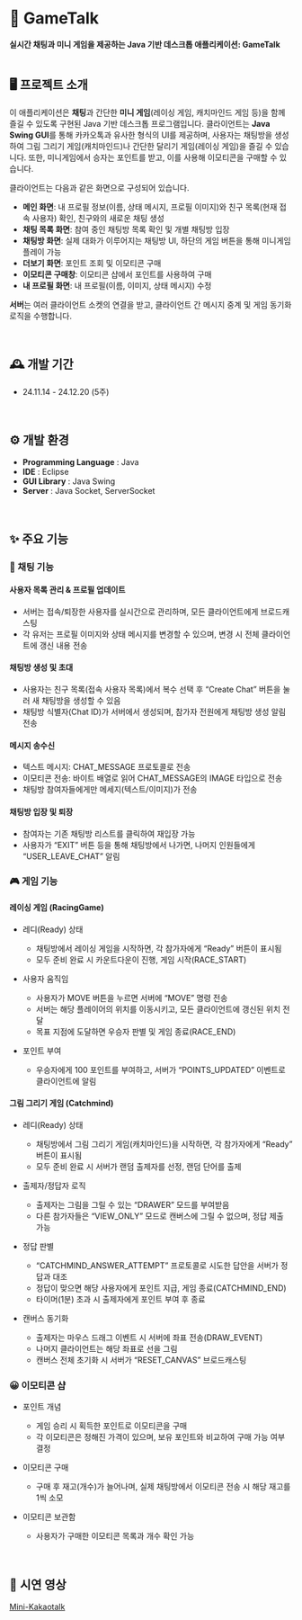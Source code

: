 # 💬 GameTalk
**실시간 채팅과 미니 게임을 제공하는 Java 기반 데스크톱 애플리케이션: GameTalk**
<br> <br>
## 🖥️ 프로젝트 소개
이 애플리케이션은 **채팅**과 간단한 **미니 게임**(레이싱 게임, 캐치마인드 게임 등)을 함께 즐길 수 있도록 구현된 Java 기반 데스크톱 프로그램입니다.
클라이언트는 **Java Swing GUI**를 통해 카카오톡과 유사한 형식의 UI를 제공하며, 사용자는 채팅방을 생성하여 그림 그리기 게임(캐치마인드)나 간단한 달리기 게임(레이싱 게임)을 즐길 수 있습니다.
또한, 미니게임에서 승자는 포인트를 받고, 이를 사용해 이모티콘을 구매할 수 있습니다.

클라이언트는 다음과 같은 화면으로 구성되어 있습니다.

- **메인 화면**: 내 프로필 정보(이름, 상태 메시지, 프로필 이미지)와 친구 목록(현재 접속 사용자) 확인, 친구와의 새로운 채팅 생성
- **채팅 목록 화면**: 참여 중인 채팅방 목록 확인 및 개별 채팅방 입장
- **채팅방 화면**: 실제 대화가 이루어지는 채팅방 UI, 하단의 게임 버튼을 통해 미니게임 플레이 가능
- **더보기 화면**: 포인트 조회 및 이모티콘 구매
- **이모티콘 구매창**: 이모티콘 샵에서 포인트를 사용하여 구매
- **내 프로필 화면**: 내 프로필(이름, 이미지, 상태 메시지) 수정

**서버**는 여러 클라이언트 소켓의 연결을 받고, 클라이언트 간 메시지 중계 및 게임 동기화 로직을 수행합니다.

<br>

## 🕰️ 개발 기간
* 24.11.14 - 24.12.20 (5주)
<br>

 ## ⚙️ 개발 환경
- **Programming Language** : Java
- **IDE** : Eclipse
- **GUI Library** : Java Swing
- **Server** : Java Socket, ServerSocket

<br>

## ✨ 주요 기능 
### 💬 채팅 기능
#### 사용자 목록 관리 & 프로필 업데이트
- 서버는 접속/퇴장한 사용자를 실시간으로 관리하며, 모든 클라이언트에게 브로드캐스팅
- 각 유저는 프로필 이미지와 상태 메시지를 변경할 수 있으며, 변경 시 전체 클라이언트에 갱신 내용 전송
  
#### 채팅방 생성 및 초대
- 사용자는 친구 목록(접속 사용자 목록)에서 복수 선택 후 “Create Chat” 버튼을 눌러 새 채팅방을 생성할 수 있음
- 채팅방 식별자(Chat ID)가 서버에서 생성되며, 참가자 전원에게 채팅방 생성 알림 전송

#### 메시지 송수신
- 텍스트 메시지: CHAT_MESSAGE 프로토콜로 전송
- 이모티콘 전송: 바이트 배열로 읽어 CHAT_MESSAGE의 IMAGE 타입으로 전송
- 채팅방 참여자들에게만 메세지(텍스트/이미지)가 전송
  
#### 채팅방 입장 및 퇴장
- 참여자는 기존 채팅방 리스트를 클릭하여 재입장 가능
- 사용자가 “EXIT” 버튼 등을 통해 채팅방에서 나가면, 나머지 인원들에게 “USER_LEAVE_CHAT” 알림

### 🎮 게임 기능
#### 레이싱 게임 (RacingGame)
- 레디(Ready) 상태
  - 채팅방에서 레이싱 게임을 시작하면, 각 참가자에게 “Ready” 버튼이 표시됨
  - 모두 준비 완료 시 카운트다운이 진행, 게임 시작(RACE_START)
    
- 사용자 움직임
  - 사용자가 MOVE 버튼을 누르면 서버에 “MOVE” 명령 전송
  - 서버는 해당 플레이어의 위치를 이동시키고, 모든 클라이언트에 갱신된 위치 전달
  - 목표 지점에 도달하면 우승자 판별 및 게임 종료(RACE_END)
    
- 포인트 부여
  - 우승자에게 100 포인트를 부여하고, 서버가 “POINTS_UPDATED” 이벤트로 클라이언트에 알림
 
  
#### 그림 그리기 게임 (Catchmind)

- 레디(Ready) 상태
  - 채팅방에서 그림 그리기 게임(캐치마인드)을 시작하면, 각 참가자에게 “Ready” 버튼이 표시됨
  - 모두 준비 완료 시 서버가 랜덤 출제자를 선정, 랜덤 단어를 출제
    
- 출제자/정답자 로직
  - 출제자는 그림을 그릴 수 있는 “DRAWER” 모드를 부여받음
  - 다른 참가자들은 “VIEW_ONLY” 모드로 캔버스에 그릴 수 없으며, 정답 제출 가능
    
- 정답 판별
  - “CATCHMIND_ANSWER_ATTEMPT” 프로토콜로 시도한 답안을 서버가 정답과 대조
  - 정답이 맞으면 해당 사용자에게 포인트 지급, 게임 종료(CATCHMIND_END)
  - 타이머(1분) 초과 시 출제자에게 포인트 부여 후 종료
    
- 캔버스 동기화
  - 출제자는 마우스 드래그 이벤트 시 서버에 좌표 전송(DRAW_EVENT)
  - 나머지 클라이언트는 해당 좌표로 선을 그림
  - 캔버스 전체 초기화 시 서버가 “RESET_CANVAS” 브로드캐스팅
 
  
### 😀 이모티콘 샵 
- 포인트 개념
  - 게임 승리 시 획득한 포인트로 이모티콘을 구매
  - 각 이모티콘은 정해진 가격이 있으며, 보유 포인트와 비교하여 구매 가능 여부 결정
    
- 이모티콘 구매
  - 구매 후 재고(개수)가 늘어나며, 실제 채팅방에서 이모티콘 전송 시 해당 재고를 1씩 소모

- 이모티콘 보관함
  - 사용자가 구매한 이모티콘 목록과 개수 확인 가능

<br>

## 🚀 시연 영상
[Mini-Kakaotalk](https://drive.google.com/file/d/1tKx79EyN5llfWv7cMwAy8NO98CjxP5PA/view?usp=share_link)

